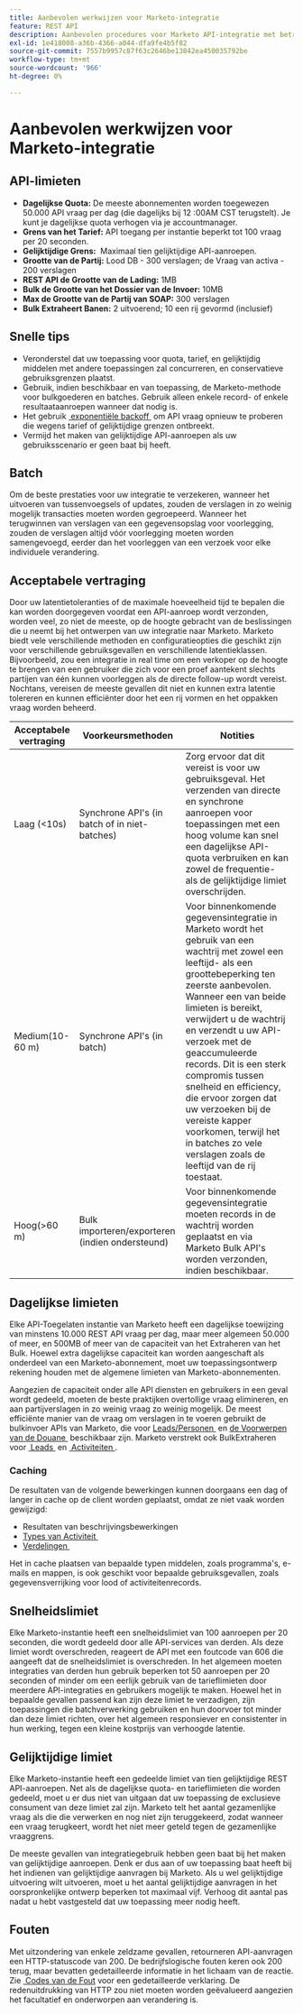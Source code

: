 ```yaml
---
title: Aanbevolen werkwijzen voor Marketo-integratie
feature: REST API
description: Aanbevolen procedures voor Marketo API-integratie met betrekking tot quota, snelheid en gelijktijdige limiet, batchverwerking, bulkimport en -export, caching en latentieplanning.
exl-id: 1e418008-a36b-4366-a044-dfa9fe4b5f82
source-git-commit: 7557b9957c87f63c2646be13842ea450035792be
workflow-type: tm+mt
source-wordcount: '966'
ht-degree: 0%

---
```


# Aanbevolen werkwijzen voor Marketo-integratie

## API-limieten

- **Dagelijkse Quota:** De meeste abonnementen worden toegewezen 50.000 API vraag per dag (die dagelijks bij 12 :00AM CST terugstelt). Je kunt je dagelijkse quota verhogen via je accountmanager.
- **Grens van het Tarief:** API toegang per instantie beperkt tot 100 vraag per 20 seconden.
- **Gelijktijdige Grens:**  Maximaal tien gelijktijdige API-aanroepen.
- **Grootte van de Partij:** Lood DB - 300 verslagen; de Vraag van activa - 200 verslagen
- **REST API de Grootte van de Lading:** 1MB
- **Bulk de Grootte van het Dossier van de Invoer:** 10MB
- **Max de Grootte van de Partij van SOAP:** 300 verslagen
- **Bulk Extraheert Banen:** 2 uitvoerend; 10 een rij gevormd (inclusief)

## Snelle tips

- Veronderstel dat uw toepassing voor quota, tarief, en gelijktijdig middelen met andere toepassingen zal concurreren, en conservatieve gebruiksgrenzen plaatst.
- Gebruik, indien beschikbaar en van toepassing, de Marketo-methode voor bulkgoederen en batches. Gebruik alleen enkele record- of enkele resultaataanroepen wanneer dat nodig is.
- Het gebruik [&#x200B; exponentiële backoff &#x200B;](https://en.wikipedia.org/wiki/Exponential_backoff) om API vraag opnieuw te proberen die wegens tarief of gelijktijdige grenzen ontbreekt.
- Vermijd het maken van gelijktijdige API-aanroepen als uw gebruiksscenario er geen baat bij heeft.

## Batch

Om de beste prestaties voor uw integratie te verzekeren, wanneer het uitvoeren van tussenvoegsels of updates, zouden de verslagen in zo weinig mogelijk transacties moeten worden gegroepeerd. Wanneer het terugwinnen van verslagen van een gegevensopslag voor voorlegging, zouden de verslagen altijd vóór voorlegging moeten worden samengevoegd, eerder dan het voorleggen van een verzoek voor elke individuele verandering.

## Acceptabele vertraging

Door uw latentietoleranties of de maximale hoeveelheid tijd te bepalen die kan worden doorgegeven voordat een API-aanroep wordt verzonden, worden veel, zo niet de meeste, op de hoogte gebracht van de beslissingen die u neemt bij het ontwerpen van uw integratie naar Marketo. Marketo biedt vele verschillende methoden en configuratieopties die geschikt zijn voor verschillende gebruiksgevallen en verschillende latentieklassen. Bijvoorbeeld, zou een integratie in real time om een verkoper op de hoogte te brengen van een gebruiker die zich voor een proef aantekent slechts partijen van één kunnen voorleggen als de directe follow-up wordt vereist. Nochtans, vereisen de meeste gevallen dit niet en kunnen extra latentie tolereren en kunnen efficiënter door het een rij vormen en het oppakken vraag worden beheerd.

| Acceptabele vertraging | Voorkeursmethoden | Notities |
|---|---|---|
| Laag (&lt;10s) | Synchrone API&#39;s (in batch of in niet-batches) | Zorg ervoor dat dit vereist is voor uw gebruiksgeval. Het verzenden van directe en synchrone aanroepen voor toepassingen met een hoog volume kan snel een dagelijkse API-quota verbruiken en kan zowel de frequentie- als de gelijktijdige limiet overschrijden. |
| Medium(10-60 m) | Synchrone API&#39;s (in batch) | Voor binnenkomende gegevensintegratie in Marketo wordt het gebruik van een wachtrij met zowel een leeftijd- als een groottebeperking ten zeerste aanbevolen. Wanneer een van beide limieten is bereikt, verwijdert u de wachtrij en verzendt u uw API-verzoek met de geaccumuleerde records. Dit is een sterk compromis tussen snelheid en efficiency, die ervoor zorgen dat uw verzoeken bij de vereiste kapper voorkomen, terwijl het in batches zo vele verslagen zoals de leeftijd van de rij toestaat. |
| Hoog(>60 m) | Bulk importeren/exporteren (indien ondersteund) | Voor binnenkomende gegevensintegratie moeten records in de wachtrij worden geplaatst en via Marketo Bulk API&#39;s worden verzonden, indien beschikbaar. |

## Dagelijkse limieten

Elke API-Toegelaten instantie van Marketo heeft een dagelijkse toewijzing van minstens 10.000 REST API vraag per dag, maar meer algemeen 50.000 of meer, en 500MB of meer van de capaciteit van het Extraheren van het Bulk. Hoewel extra dagelijkse capaciteit kan worden aangeschaft als onderdeel van een Marketo-abonnement, moet uw toepassingsontwerp rekening houden met de algemene limieten van Marketo-abonnementen.

Aangezien de capaciteit onder alle API diensten en gebruikers in een geval wordt gedeeld, moeten de beste praktijken overtollige vraag elimineren, en aan partijverslagen in zo weinig vraag zo weinig mogelijk. De meest efficiënte manier van de vraag om verslagen in te voeren gebruikt de bulkinvoer APIs van Marketo, die voor [&#x200B; Leads/Personen &#x200B;](https://developer.adobe.com/marketo-apis/api/mapi/#tag/Bulk-Import-Leads/operation/importLeadUsingPOST) en [&#x200B; de Voorwerpen van de Douane &#x200B;](https://developer.adobe.com/marketo-apis/api/mapi/#tag/Snippets/operation/createSnippetUsingPOST) beschikbaar zijn. Marketo verstrekt ook BulkExtraheren voor [&#x200B; Leads &#x200B;](bulk-lead-extract.md) en [&#x200B; Activiteiten &#x200B;](bulk-activity-extract.md).

### Caching

De resultaten van de volgende bewerkingen kunnen doorgaans een dag of langer in cache op de client worden geplaatst, omdat ze niet vaak worden gewijzigd:

- Resultaten van beschrijvingsbewerkingen
- [&#x200B; Types van Activiteit &#x200B;](https://developer.adobe.com/marketo-apis/api/mapi/#tag/Activities/operation/getAllActivityTypesUsingGET)
- [&#x200B; Verdelingen &#x200B;](https://developer.adobe.com/marketo-apis/api/mapi/#tag/Leads/operation/getLeadPartitionsUsingGET)

Het in cache plaatsen van bepaalde typen middelen, zoals programma&#39;s, e-mails en mappen, is ook geschikt voor bepaalde gebruiksgevallen, zoals gegevensverrijking voor lood of activiteitenrecords.

## Snelheidslimiet

Elke Marketo-instantie heeft een snelheidslimiet van 100 aanroepen per 20 seconden, die wordt gedeeld door alle API-services van derden. Als deze limiet wordt overschreden, reageert de API met een foutcode van 606 die aangeeft dat de snelheidslimiet is overschreden. In het algemeen moeten integraties van derden hun gebruik beperken tot 50 aanroepen per 20 seconden of minder om een eerlijk gebruik van de tarieflimieten door meerdere API-integraties en gebruikers mogelijk te maken. Hoewel het in bepaalde gevallen passend kan zijn deze limiet te verzadigen, zijn toepassingen die batchverwerking gebruiken en hun doorvoer tot minder dan deze limiet richten, over het algemeen responsiever en consistenter in hun werking, tegen een kleine kostprijs van verhoogde latentie.

## Gelijktijdige limiet

Elke Marketo-instantie heeft een gedeelde limiet van tien gelijktijdige REST API-aanroepen. Net als de dagelijkse quota- en tarieflimieten die worden gedeeld, moet u er dus niet van uitgaan dat uw toepassing de exclusieve consument van deze limiet zal zijn. Marketo telt het aantal gezamenlijke vraag als die die verwerken en nog niet zijn teruggekeerd, zodat wanneer een vraag terugkeert, wordt het niet meer geteld tegen de gezamenlijke vraaggrens.

De meeste gevallen van integratiegebruik hebben geen baat bij het maken van gelijktijdige aanroepen. Denk er dus aan of uw toepassing baat heeft bij het indienen van gelijktijdige aanvragen bij Marketo. Als u wel gelijktijdige uitvoering wilt uitvoeren, moet u het aantal gelijktijdige aanvragen in het oorspronkelijke ontwerp beperken tot maximaal vijf. Verhoog dit aantal pas nadat u hebt vastgesteld dat uw toepassing meer nodig heeft.

## Fouten

Met uitzondering van enkele zeldzame gevallen, retourneren API-aanvragen een HTTP-statuscode van 200. De bedrijfslogische fouten keren ook 200 terug, maar bevatten gedetailleerde informatie in het lichaam van de reactie. Zie [&#x200B; Codes van de Fout &#x200B;](error-codes.md) voor een gedetailleerde verklaring. De redenuitdrukking van HTTP zou niet moeten worden geëvalueerd aangezien het facultatief en onderworpen aan verandering is.
